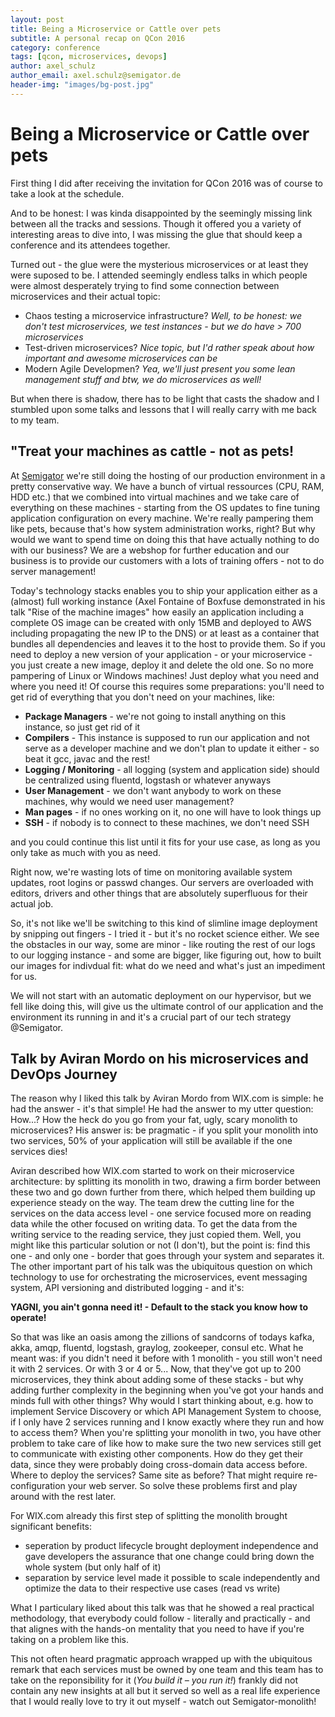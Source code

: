 ```yaml
---
layout: post
title: Being a Microservice or Cattle over pets
subtitle: A personal recap on QCon 2016
category: conference
tags: [qcon, microservices, devops]
author: axel_schulz
author_email: axel.schulz@semigator.de
header-img: "images/bg-post.jpg"
---
```


# Being a Microservice or Cattle over pets

First thing I did after receiving the invitation for QCon 2016 was of course to take a look at the schedule.

And to be honest: I was kinda disappointed by the seemingly missing link between all the tracks and sessions. Though it offered you a variety of interesting areas to dive into, I was missing the glue that should keep a conference and its attendees together.

Turned out - the glue were the mysterious microservices or at least they were suposed to be. I attended seemingly endless talks in which people were almost desperately trying to find some connection between microservices and their actual topic:

* Chaos testing a microservice infrastructure? _Well, to be honest: we don't test microservices, we test instances - but we do have > 700 microservices_
* Test-driven microservices? _Nice topic, but I'd rather speak about how important and awesome microservices can be_
* Modern Agile Developmen? _Yea, we'll just present you some lean management stuff and btw, we do microservices as well!_

But when there is shadow, there has to be light that casts the shadow and I stumbled upon some talks and lessons that I will really carry with me back to my team.

## "Treat your machines as cattle - not as pets!
At [Semigator](http://www.semigator.de) we're still doing the hosting of our production environment in a pretty conservative way. We have a bunch of virtual ressources (CPU, RAM, HDD etc.) that we combined into virtual machines and we take care of everything on these machines - starting from the OS updates to fine tuning application configuration on every machine. We're really pampering them like pets, because that's how system administration works, right? But why would we want to spend time on doing this that have actually nothing to do with our business? We are a webshop for further education and our business is to provide our customers with a lots of training offers - not to do server management!

Today's technology stacks enables you to ship your application either as a (almost) full working instance (Axel Fontaine of Boxfuse demonstrated in his talk "Rise of the machine images" how easily an application including a complete OS image can be created with only 15MB and deployed to AWS including propagating the new IP to the DNS) or at least as a container that bundles all dependencies and leaves it to the host to provide them. So if you need to deploy a new version of your application - or your microservice - you just create a new image, deploy it and delete the old one. So no more pampering of Linux or Windows machines! Just deploy what you need and where you need it! Of course this requires some preparations: you'll need to get rid of everything that you don't need on your machines, like:

* **Package Managers** - we're not going to install anything on this instance, so just get rid of it
* **Compilers** - This instance is supposed to run our application and not serve as a developer machine and we don't plan to update it either - so beat it gcc, javac and the rest!
* **Logging / Monitoring** - all logging (system and application side) should be centralized using fluentd, logstash or whatever anyways  
* **User Management** - we don't want anybody to work on these machines, why would we need user management?
* **Man pages** - if no ones working on it, no one will have to look things up
* **SSH** - if nobody is to connect to these machines, we don't need SSH

and you could continue this list until it fits for your use case, as long as you only take as much with you as need.

Right now, we're wasting lots of time on monitoring available system updates, root logins or passwd changes. Our servers are overloaded with editors, drivers and other things that are absolutely superfluous for their actual job.

So, it's not like we'll be switching to this kind of slimline image deployment by snipping out fingers - I tried it - but it's no rocket science either. We see the obstacles in our way, some are minor - like routing the rest of our logs to our logging instance - and some are bigger, like figuring out, how to built our images for indivdual fit: what do we need and what's just an impediment for us.

We will not start with an automatic deployment on our hypervisor, but we fell like doing this, will give us the ultimate control of our application and the environment its running in and it's a crucial part of our tech strategy @Semigator.

## Talk by Aviran Mordo on his microservices and DevOps Journey
The reason why I liked this talk by Aviran Mordo from WIX.com is simple: he had the answer - it's that simple! He had the answer to my utter question: How...? How the heck do you go from your fat, ugly, scary monolith to microservices? His answer is: be pragmatic - if you split your monolith into two services, 50% of your application will still be available if the one services dies!

Aviran described how WIX.com started to work on their microservice architecture: by splitting its monolith in two, drawing a firm border between these two and go down further from there, which helped them building up experience steady on the way. The team drew the cutting line for the services on the data access level - one service focused more on reading data while the other focused on writing data. To get the data from the writing service to the reading service, they just copied them. Well, you might like this particular solution or not (I don't), but the point is: find this one - and only one - border that goes through your system and separates it. The other important part of his talk was the ubiquitous question on which technology to use for orchestrating the microservices, event messaging system, API versioning and distributed logging - and it's:

**YAGNI, you ain't gonna need it! - Default to the stack you know how to operate!**

So that was like an oasis among the zillions of sandcorns of todays kafka, akka, amqp, fluentd, logstash, graylog, zookeeper, consul etc. What he meant was: if you didn't need it before with 1 monolith - you still won't need it with 2 services. Or with 3 or 4 or 5... Now, that they've got up to 200 microservices, they think about adding some of these stacks - but why adding further complexity in the beginning when you've got your hands and minds full with other things?
Why would I start thinking about, e.g. how to implement Service Discovery or which API Management System to choose, if I only have 2 services running and I know exactly where they run and how to access them?
When you're splitting your monolith in two, you have other problem to take care of like how to make sure the two new services still get to communicate with existing other components. How do they get their data, since they were probably doing cross-domain data access before. Where to deploy the services? Same site as before? That might require re-configuration your web server. So solve these problems first and play around with the rest later.

For WIX.com already this first step of splitting the monolith brought significant benefits:

* seperation by product lifecycle brought deployment independence and gave developers the assurance that one change could bring down the whole system (but only half of it)
* separation by service level made it possible to scale independently and optimize the data to their respective use cases (read vs write)  

What I particulary liked about this talk was that he showed a real practical methodology, that everybody could follow - literally and practically - and that alignes with the hands-on mentality that you need to have if you're taking on a problem like this.

This not often heard pragmatic approach wrapped up with the ubiquitous remark that each services must be owned by one team and this team has to take on the reponsibility for it (_You build it – you run it!_) frankly did not contain any new insights at all but it served so well as a real life experience that I would really love to try it out myself - watch out Semigator-monolith!
